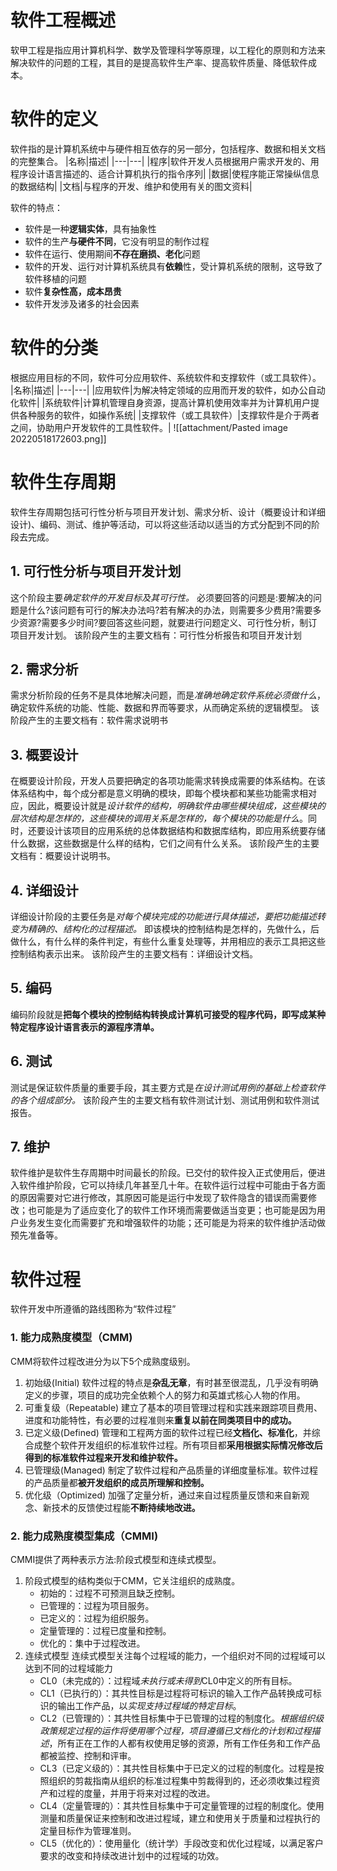 # 软件工程概述
软甲工程是指应用计算机科学、数学及管理科学等原理，以工程化的原则和方法来解决软件的问题的工程，其目的是提高软件生产率、提高软件质量、降低软件成本。
# 软件的定义
软件指的是计算机系统中与硬件相互依存的另一部分，包括程序、数据和相关文档的完整集合。
|名称|描述|
|---|---|
|程序|软件开发人员根据用户需求开发的、用程序设计语言描述的、适合计算机执行的指令序列|
|数据|使程序能正常操纵信息的数据结构|
|文档|与程序的开发、维护和使用有关的图文资料|

软件的特点：
- 软件是一种**逻辑实体**，具有抽象性
- 软件的生产**与硬件不同**，它没有明显的制作过程
- 软件在运行、使用期间**不存在磨损、老化**问题
- 软件的开发、运行对计算机系统具有**依赖**性，受计算机系统的限制，这导致了软件移植的问题
- 软件**复杂性高，成本昂贵**
- 软件开发涉及诸多的社会因素

# 软件的分类
根据应用目标的不同，软件可分应用软件、系统软件和支撑软件（或工具软件）。
|名称|描述|
|---|---|
|应用软件|为解决特定领域的应用而开发的软件，如办公自动化软件|
|系统软件|计算机管理自身资源，提高计算机使用效率并为计算机用户提供各种服务的软件，如操作系统|
|支撑软件（或工具软件）|支撑软件是介于两者之间，协助用户开发软件的工具性软件。|
![[attachment/Pasted image 20220518172603.png]]

# 软件生存周期
软件生存周期包括可行性分析与项目开发计划、需求分析、设计（概要设计和详细设计)、编码、测试、维护等活动，可以将这些活动以适当的方式分配到不同的阶段去完成。
## 1. 可行性分析与项目开发计划
这个阶段主要*确定软件的开发目标及其可行性。* 必须要回答的问题是:要解决的问题是什么?该问题有可行的解决办法吗?若有解决的办法，则需要多少费用?需要多少资源?需要多少时间?要回答这些问题，就要进行问题定义、可行性分析，制订项目开发计划。
该阶段产生的主要文档有：可行性分析报告和项目开发计划

## 2. 需求分析
需求分析阶段的任务不是具体地解决问题，而是*准确地确定软件系统必须做什么*，确定软件系统的功能、性能、数据和界而等要求，从而确定系统的逻辑模型。
该阶段产生的主要文档有：软件需求说明书

## 3. 概要设计
在概要设计阶段，开发人员要把确定的各项功能需求转换成需要的体系结构。在该体系结构中，每个成分都是意义明确的模块，即每个模块都和某些功能需求相对应，因此，概要设计就是*设计软件的结构，明确软件由哪些模块组成，这些模块的层次结构是怎样的，这些模块的调用关系是怎样的，每个模块的功能是什么*。同时，还要设计该项目的应用系统的总体数据结构和数据库结构，即应用系统要存储什么数据，这些数据是什么样的结构，它们之间有什么关系。
该阶段产生的主要文档有：概要设计说明书。

## 4. 详细设计
详细设计阶段的主要任务是*对每个模块完成的功能进行具体描述，要把功能描述转变为精确的、结构化的过程描述。* 即该模块的控制结构是怎样的，先做什么，后做什么，有什么样的条件判定，有些什么重复处理等，并用相应的表示工具把这些控制结构表示出来。
该阶段产生的主要文档有：详细设计文档。

## 5. 编码
编码阶段就是**把每个模块的控制结构转换成计算机可接受的程序代码，即写成某种特定程序设计语言表示的源程序清单。**

## 6. 测试
测试是保证软件质量的重要手段，其主要方式是*在设计测试用例的基础上检查软件的各个组成部分。*
该阶段产生的主要文档有软件测试计划、测试用例和软件测试报告。

## 7. 维护
软件维护是软件生存周期中时间最长的阶段。已交付的软件投入正式使用后，便进入软件维护阶段，它可以持续几年甚至几十年。在软件运行过程中可能由于各方面的原因需要对它进行修改，其原因可能是运行中发现了软件隐含的错误而需要修改；也可能是为了适应变化了的软件工作环境而需要做适当变更；也可能是因为用户业务发生变化而需要扩充和增强软件的功能；还可能是为将来的软件维护活动做预先准备等。

# 软件过程
软件开发中所遵循的路线图称为“软件过程”
### 1. 能力成熟度模型（CMM)
CMM将软件过程改进分为以下5个成熟度级别。
1. 初始级(Initial)
	软件过程的特点是**杂乱无章**，有时甚至很混乱，几乎没有明确定义的步骤，项目的成功完全依赖个人的努力和英雄式核心人物的作用。
2. 可重复级（Repeatable)
	建立了基本的项目管理过程和实践来跟踪项目费用、进度和功能特性，有必要的过程准则来**重复以前在同类项目中的成功。**
3. 已定义级(Defined)
	管理和工程两方面的软件过程已经**文档化、标准化**，并综合成整个软件开发组织的标准软件过程。所有项目都**采用根据实际情况修改后得到的标准软件过程来开发和维护软件。**
4. 已管理级(Managed)
	制定了软件过程和产品质量的详细度量标准。软件过程的产品质量都**被开发组织的成员所理解和控制。**
5. 优化级（Optimized)
	加强了定量分析，通过来自过程质量反馈和来自新观念、新技术的反馈使过程能**不断持续地改进。**

### 2. 能力成熟度模型集成（CMMI)
CMMI提供了两种表示方法:阶段式模型和连续式模型。
1. 阶段式模型的结构类似于CMM，它关注组织的成熟度。
	- 初始的：过程不可预测且缺乏控制。
	- 已管理的：过程为项目服务。
	- 已定义的：过程为组织服务。
	- 定量管理的：过程已度量和控制。
	- 优化的：集中于过程改进。
2. 连续式模型
	连续式模型关注每个过程域的能力，一个组织对不同的过程域可以达到不同的过程域能力
	- CL0（未完成的）：过程域*未执行或未得到*CL0中定义的所有目标。
	- CL1（已执行的）：其共性目标是过程将可标识的输入工作产品转换成可标识的输出工作产品，以*实现支持过程域的特定目标*。
	- CL2（已管理的）：其共性目标集中于已管理的过程的制度化。*根据组织级政策规定过程的运作将使用哪个过程，项目遵循已文档化的计划和过程描述*，所有正在工作的人都有权使用足够的资源，所有工作任务和工作产品都被监控、控制和评审。
	- CL3（已定义级的）：其共性目标集中于已定义的过程的制度化。过程是按照组织的剪裁指南从组织的标准过程集中剪裁得到的，还必须收集过程资产和过程的度量，并用于将来对过程的改进。
	- CL4（定量管理的）：其共性目标集中于可定量管理的过程的制度化。使用测量和质量保证来控制和改进过程域，建立和使用关于质量和过程执行的定量目标作为管理准则。
	- CL5（优化的）：使用量化（统计学）手段改变和优化过程域，以满足客户要求的改变和持续改进计划中的过程域的功效。

